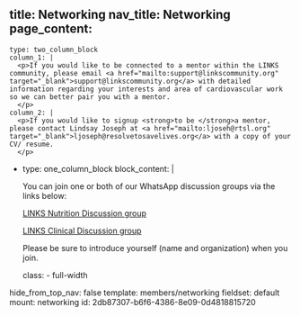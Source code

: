 title: Networking
nav_title: Networking
page_content:
  -
    type: two_column_block
    column_1: |
      <p>If you would like to be connected to a mentor within the LINKS community, please email <a href="mailto:support@linkscommunity.org" target="_blank">support@linkscommunity.org</a> with detailed information regarding your interests and area of cardiovascular work so we can better pair you with a mentor.
      </p>
    column_2: |
      <p>If you would like to signup <strong>to be </strong>a mentor, please contact Lindsay Joseph at <a href="mailto:ljoseh@rtsl.org" target="_blank">ljoseph@resolvetosavelives.org</a> with a copy of your CV/ resume.
      </p>
  -
    type: one_column_block
    block_content: |
      <p>You can join one or both of our WhatsApp discussion groups via the links below:
      </p>
      <p><a href="https://chat.whatsapp.com/HWU5bEjkE977IfEiW6SreI" target="_blank">LINKS Nutrition Discussion group</a>
      </p>
      <p><a href="https://chat.whatsapp.com/Hv95MagsCC1FyKqPXaMwc0" target="_blank">LINKS Clinical Discussion group</a>
      </p>
      <p><a href="https://chat.whatsapp.com/Hv95MagsCC1FyKqPXaMwc0" target="_blank"></a>Please be sure to introduce yourself (name and organization) when you join.
      </p>
    class:
      - full-width
hide_from_top_nav: false
template: members/networking
fieldset: default
mount: networking
id: 2db87307-b6f6-4386-8e09-0d4818815720
